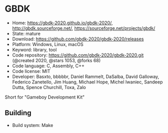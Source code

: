 # GBDK

- Home: https://gbdk-2020.github.io/gbdk-2020/, http://gbdk.sourceforge.net/, https://sourceforge.net/projects/gbdk/
- State: mature
- Download: https://github.com/gbdk-2020/gbdk-2020/releases
- Platform: Windows, Linux, macOS
- Keyword: library, tool
- Code repository: https://github.com/gbdk-2020/gbdk-2020.git (@created 2020, @stars 1053, @forks 68)
- Code language: C, Assembly, C++
- Code license: MIT
- Developer: Basxto, bbbbbr, Daniel Rammelt, DaSalba, David Galloway, Federico Zanetello, Jim Huang, Michael Hope, Michel Iwaniec, Sandeep Dutta, Spence Churchill, Toxa, Zalo

Short for "Gameboy Development Kit"

## Building

- Build system: Make
